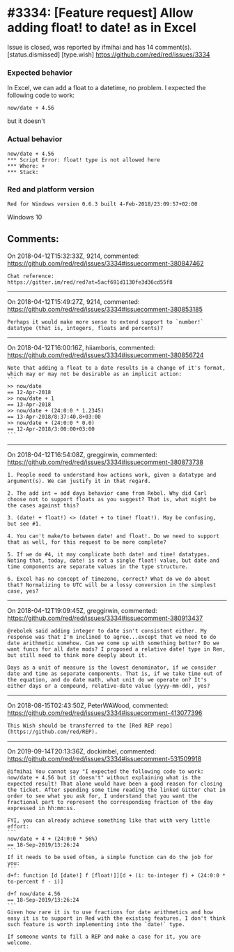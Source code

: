 
#3334: [Feature request] Allow adding float! to date! as in Excel
================================================================================
Issue is closed, was reported by ifmihai and has 14 comment(s).
[status.dismissed] [type.wish]
<https://github.com/red/red/issues/3334>

### Expected behavior
In Excel, we can add a float to a datetime, no problem.
I expected the following code to work:
```
now/date + 4.56
```
but it doesn't

### Actual behavior
```
now/date + 4.56
*** Script Error: float! type is not allowed here
*** Where: +
*** Stack: 
```

### Red and platform version
```
Red for Windows version 0.6.3 built 4-Feb-2018/23:09:57+02:00
```
Windows 10


Comments:
--------------------------------------------------------------------------------

On 2018-04-12T15:32:33Z, 9214, commented:
<https://github.com/red/red/issues/3334#issuecomment-380847462>

    Chat reference:
    https://gitter.im/red/red?at=5acf691d1130fe3d36cd55f8

--------------------------------------------------------------------------------

On 2018-04-12T15:49:27Z, 9214, commented:
<https://github.com/red/red/issues/3334#issuecomment-380853185>

    Perhaps it would make more sense to extend support to `number!` datatype (that is, integers, floats and percents)?

--------------------------------------------------------------------------------

On 2018-04-12T16:00:16Z, hiiamboris, commented:
<https://github.com/red/red/issues/3334#issuecomment-380856724>

    Note that adding a float to a date results in a change of it's format, which may or may not be desirable as an implicit action:
    ```
    >> now/date
    == 12-Apr-2018
    >> now/date + 1
    == 13-Apr-2018
    >> now/date + (24:0:0 * 1.2345)
    == 13-Apr-2018/8:37:40.8+03:00
    >> now/date + (24:0:0 * 0.0)
    == 12-Apr-2018/3:00:00+03:00
    ```

--------------------------------------------------------------------------------

On 2018-04-12T16:54:08Z, greggirwin, commented:
<https://github.com/red/red/issues/3334#issuecomment-380873738>

    1. People need to understand how actions work, given a datatype and argument(s). We can justify it in that regard.
    
    2. The add int = add days behavior came from Rebol. Why did Carl choose not to support floats as you suggest? That is, what might be the cases against this?
    
    3. (date! + float!) <> (date! + to time! float!). May be confusing, but see #1.
    
    4. You can't make/to between date! and float!. Do we need to support that as well, for this request to be more complete?
    
    5. If we do #4, it may complicate both date! and time! datatypes. Noting that, today, date! is not a single float! value, but date and time components are separate values in the type structure.
    
    6. Excel has no concept of timezone, correct? What do we do about that? Normalizing to UTC will be a lossy conversion in the simplest case, yes?

--------------------------------------------------------------------------------

On 2018-04-12T19:09:45Z, greggirwin, commented:
<https://github.com/red/red/issues/3334#issuecomment-380913437>

    @rebolek said adding integer to date isn't consistent either. My response was that I'm inclined to agree...except that we need to do date arithmetic somehow. Can we come up with something better? Do we want funcs for all date mods? I proposed a relative date! type in Ren, but still need to think more deeply about it.
    
    Days as a unit of measure is the lowest denominator, if we consider date and time as separate components. That is, if we take time out of the equation, and do date math, what unit do we operate on? It's either days or a compound, relative-date value (yyyy-mm-dd), yes?

--------------------------------------------------------------------------------

On 2018-08-15T02:43:50Z, PeterWAWood, commented:
<https://github.com/red/red/issues/3334#issuecomment-413077396>

    This Wish should be transferred to the [Red REP repo](https://github.com/red/REP).

--------------------------------------------------------------------------------

On 2019-09-14T20:13:36Z, dockimbel, commented:
<https://github.com/red/red/issues/3334#issuecomment-531509918>

    @ifmihai You cannot say "I expected the following code to work: now/date + 4.56 but it doesn't" without explaining what is the expected result! That alone would have been a good reason for closing the ticket. After spending some time reading the linked Gitter chat in order to see what you ask for, I understand that you want the fractional part to represent the corresponding fraction of the day expressed in hh:mm:ss.
    
    FYI, you can already achieve something like that with very little effort:
    ```
    now/date + 4 + (24:0:0 * 56%)
    == 18-Sep-2019/13:26:24
    ```
    If it needs to be used often, a simple function can do the job for you:
    ```
    d+f: function [d [date!] f [float!]][d + (i: to-integer f) + (24:0:0 * to-percent f - i)]
    
    d+f now/date 4.56
    == 18-Sep-2019/13:26:24
    ```
    Given how rare it is to use fractions for date arithmetics and how easy it is to support in Red with the existing features, I don't think such feature is worth implementing into the `date!` type.
    
    If someone wants to fill a REP and make a case for it, you are welcome.

